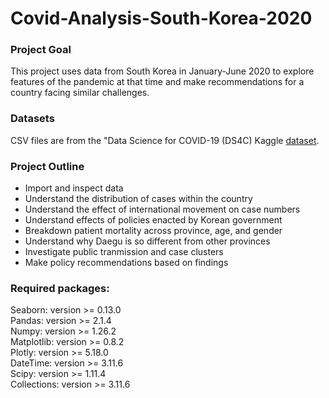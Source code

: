 # Covid-Analysis-South-Korea-2020

### Project Goal
This project uses data from South Korea in January-June 2020 to explore features of the pandemic at that time and make recommendations for a country facing similar challenges. 

### Datasets
CSV files are from the "Data Science for COVID-19 (DS4C) Kaggle [dataset](https://www.kaggle.com/datasets/kimjihoo/coronavirusdataset).

### Project Outline 
- Import and inspect data
- Understand the distribution of cases within the country
- Understand the effect of international movement on case numbers
- Understand effects of policies enacted by Korean government
- Breakdown patient mortality across province, age, and gender
- Understand why Daegu is so different from other provinces
- Investigate public tranmission and case clusters
- Make policy recommendations based on findings

### Required packages:

Seaborn: version >= 0.13.0 <br>
Pandas: version >= 2.1.4 <br>
Numpy: version >= 1.26.2 <br>
Matplotlib: version >= 0.8.2 <br>
Plotly: version >= 5.18.0 <br>
DateTime: version >= 3.11.6 <br>
Scipy: version >= 1.11.4 <br>
Collections: version >= 3.11.6 <br>
